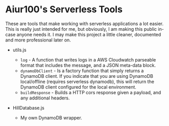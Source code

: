 # Aiur100's Serverless Tools

These are tools that make working with serverless applications a lot easier. 
This is really just intended for me, but obviously, I am making this public in-case anyone needs it. I may make this project a little cleaner, documented and more professional later on.  

* utils.js
    * `log` - A function that writes logs in a AWS Cloudwatch parseable format that includes the message, and a JSON meta-data block.
    * `dynamoDbClient` - Is a factory function that simply returns a DynamoDB client.  If you indicate that you are using DynamoDB local/offline (requires serverless dynamodb), this will return the DynamoDB client configured for the local environment.  
    * `buildResponse` - Builds a HTTP cors response given a payload, and any additional headers.

* HillDatabase.js
    * My own DynamoDB wrapper.